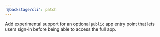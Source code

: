 ```yaml
---
'@backstage/cli': patch
---
```


Add experimental support for an optional `public` app entry point that lets users sign-in before being able to access the full app.
